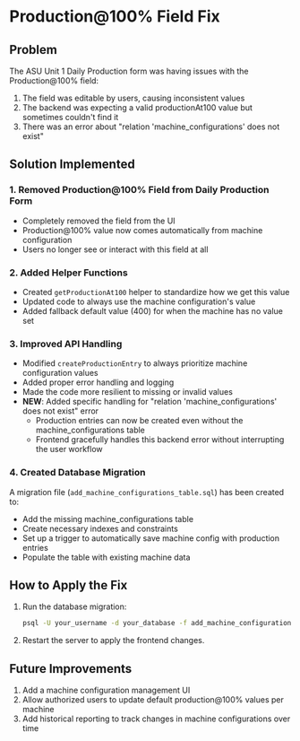 # Production@100% Field Fix

## Problem

The ASU Unit 1 Daily Production form was having issues with the Production@100% field:

1. The field was editable by users, causing inconsistent values
2. The backend was expecting a valid productionAt100 value but sometimes couldn't find it
3. There was an error about "relation 'machine_configurations' does not exist"

## Solution Implemented

### 1. Removed Production@100% Field from Daily Production Form

- Completely removed the field from the UI
- Production@100% value now comes automatically from machine configuration
- Users no longer see or interact with this field at all

### 2. Added Helper Functions

- Created `getProductionAt100` helper to standardize how we get this value
- Updated code to always use the machine configuration's value
- Added fallback default value (400) for when the machine has no value set

### 3. Improved API Handling

- Modified `createProductionEntry` to always prioritize machine configuration values
- Added proper error handling and logging
- Made the code more resilient to missing or invalid values
- **NEW**: Added specific handling for "relation 'machine_configurations' does not exist" error
  - Production entries can now be created even without the machine_configurations table
  - Frontend gracefully handles this backend error without interrupting the user workflow

### 4. Created Database Migration

A migration file (`add_machine_configurations_table.sql`) has been created to:
- Add the missing machine_configurations table
- Create necessary indexes and constraints
- Set up a trigger to automatically save machine config with production entries
- Populate the table with existing machine data

## How to Apply the Fix

1. Run the database migration:
   ```bash
   psql -U your_username -d your_database -f add_machine_configurations_table.sql
   ```

2. Restart the server to apply the frontend changes.

## Future Improvements

1. Add a machine configuration management UI
2. Allow authorized users to update default production@100% values per machine
3. Add historical reporting to track changes in machine configurations over time
